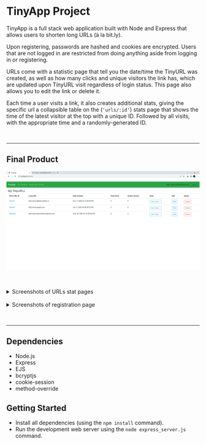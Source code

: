 # TinyApp Project

TinyApp is a full stack web application built with Node and Express that allows users to shorten long URLs (à la bit.ly). 

Upon registering, passwords are hashed and cookies are encrypted. Users that are not logged in are restricted from doing anything aside from logging in or registering.

URLs come with a statistic page that tell you the date/time the TinyURL was created, as well as how many clicks and unique visitors the link has, which are updated upon TinyURL visit regardless of login status. This page also allows you to edit the link or delete it.

Each time a user visits a link, it also creates additional stats, giving the specific url a collapsible table on the (`'urls/:id'`) stats page that shows the time of the latest visitor at the top with a unique ID. Followed by all visits, with the appropriate time and a randomly-generated ID.

&nbsp;
***


## Final Product
!['Screenshot of URLs index page'](https://github.com/CorgiOnNeptune/tinyapp/blob/main/docs/urls-page.png?raw=true)

&nbsp;
<details>
  <summary>Screenshots of URLs stat pages</summary>
  
  !['Screenshot of TinyURL stat page w/ no views'](https://github.com/CorgiOnNeptune/tinyapp/blob/main/docs/urls-stats-no-views.png?raw=true)
  !['Screenshot of TinyURL stat page w/ views'](https://github.com/CorgiOnNeptune/tinyapp/blob/main/docs/urls-stats-expanded.png?raw=true)

</details>
&nbsp;
<details>
  <summary>Screenshots of registration page</summary>
  
  !['Screenshot of registration page'](https://github.com/CorgiOnNeptune/tinyapp/blob/main/docs/registration-page.png?raw=true)

</details>

&nbsp;
***

## Dependencies

- Node.js
- Express
- EJS
- bcryptjs
- cookie-session
- method-override

## Getting Started

- Install all dependencies (using the `npm install` command).
- Run the development web server using the `node express_server.js` command.